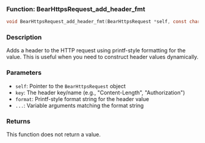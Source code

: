 ### Function: BearHttpsRequest_add_header_fmt
```c
void BearHttpsRequest_add_header_fmt(BearHttpsRequest *self, const char *key, const char *format, ...);
```
### Description
Adds a header to the HTTP request using printf-style formatting for the value. This is useful when you need to construct header values dynamically.

### Parameters
- `self`: Pointer to the `BearHttpsRequest` object
- `key`: The header key/name (e.g., "Content-Length", "Authorization")
- `format`: Printf-style format string for the header value
- `...`: Variable arguments matching the format string

### Returns
This function does not return a value.
